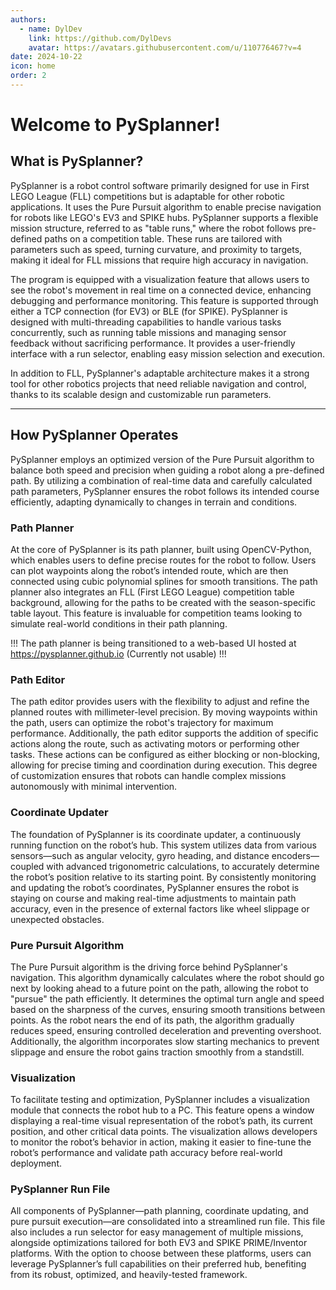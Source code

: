 ```yaml
---
authors: 
  - name: DylDev
    link: https://github.com/DylDevs
    avatar: https://avatars.githubusercontent.com/u/110776467?v=4
date: 2024-10-22
icon: home
order: 2
---
```


# Welcome to PySplanner!


## What is PySplanner?
PySplanner is a robot control software primarily designed for use in First LEGO League (FLL) competitions but is adaptable for other robotic applications. It uses the Pure Pursuit algorithm to enable precise navigation for robots like LEGO's EV3 and SPIKE hubs. PySplanner supports a flexible mission structure, referred to as "table runs," where the robot follows pre-defined paths on a competition table. These runs are tailored with parameters such as speed, turning curvature, and proximity to targets, making it ideal for FLL missions that require high accuracy in navigation.

The program is equipped with a visualization feature that allows users to see the robot's movement in real time on a connected device, enhancing debugging and performance monitoring. This feature is supported through either a TCP connection (for EV3) or BLE (for SPIKE). PySplanner is designed with multi-threading capabilities to handle various tasks concurrently, such as running table missions and managing sensor feedback without sacrificing performance. It provides a user-friendly interface with a run selector, enabling easy mission selection and execution.

In addition to FLL, PySplanner's adaptable architecture makes it a strong tool for other robotics projects that need reliable navigation and control, thanks to its scalable design and customizable run parameters.

<hr>

## How PySplanner Operates
PySplanner employs an optimized version of the Pure Pursuit algorithm to balance both speed and precision when guiding a robot along a pre-defined path. By utilizing a combination of real-time data and carefully calculated path parameters, PySplanner ensures the robot follows its intended course efficiently, adapting dynamically to changes in terrain and conditions.

### Path Planner
At the core of PySplanner is its path planner, built using OpenCV-Python, which enables users to define precise routes for the robot to follow. Users can plot waypoints along the robot’s intended route, which are then connected using cubic polynomial splines for smooth transitions. The path planner also integrates an FLL (First LEGO League) competition table background, allowing for the paths to be created with the season-specific table layout. This feature is invaluable for competition teams looking to simulate real-world conditions in their path planning.

!!!
The path planner is being transitioned to a web-based UI hosted at https://pysplanner.github.io (Currently not usable)
!!!

### Path Editor
The path editor provides users with the flexibility to adjust and refine the planned routes with millimeter-level precision. By moving waypoints within the path, users can optimize the robot's trajectory for maximum performance. Additionally, the path editor supports the addition of specific actions along the route, such as activating motors or performing other tasks. These actions can be configured as either blocking or non-blocking, allowing for precise timing and coordination during execution. This degree of customization ensures that robots can handle complex missions autonomously with minimal intervention.

### Coordinate Updater
The foundation of PySplanner is its coordinate updater, a continuously running function on the robot’s hub. This system utilizes data from various sensors—such as angular velocity, gyro heading, and distance encoders—coupled with advanced trigonometric calculations, to accurately determine the robot’s position relative to its starting point. By consistently monitoring and updating the robot’s coordinates, PySplanner ensures the robot is staying on course and making real-time adjustments to maintain path accuracy, even in the presence of external factors like wheel slippage or unexpected obstacles.

### Pure Pursuit Algorithm
The Pure Pursuit algorithm is the driving force behind PySplanner's navigation. This algorithm dynamically calculates where the robot should go next by looking ahead to a future point on the path, allowing the robot to "pursue" the path efficiently. It determines the optimal turn angle and speed based on the sharpness of the curves, ensuring smooth transitions between points. As the robot nears the end of its path, the algorithm gradually reduces speed, ensuring controlled deceleration and preventing overshoot. Additionally, the algorithm incorporates slow starting mechanics to prevent slippage and ensure the robot gains traction smoothly from a standstill.

### Visualization
To facilitate testing and optimization, PySplanner includes a visualization module that connects the robot hub to a PC. This feature opens a window displaying a real-time visual representation of the robot’s path, its current position, and other critical data points. The visualization allows developers to monitor the robot’s behavior in action, making it easier to fine-tune the robot’s performance and validate path accuracy before real-world deployment.

### PySplanner Run File
All components of PySplanner—path planning, coordinate updating, and pure pursuit execution—are consolidated into a streamlined run file. This file also includes a run selector for easy management of multiple missions, alongside optimizations tailored for both EV3 and SPIKE PRIME/Inventor platforms. With the option to choose between these platforms, users can leverage PySplanner’s full capabilities on their preferred hub, benefiting from its robust, optimized, and heavily-tested framework.